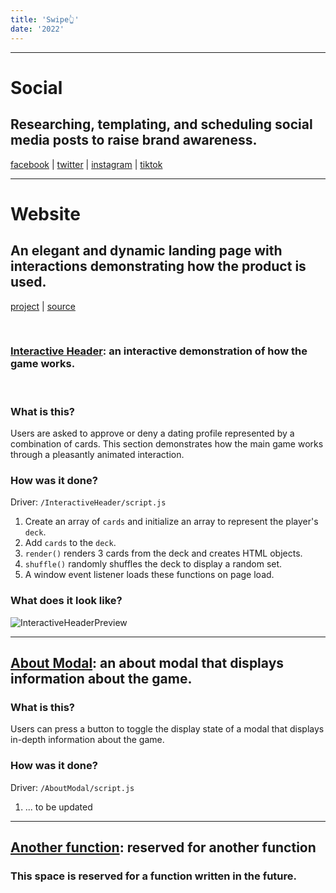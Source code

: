 ```yaml
---
title: 'Swipe👆'
date: '2022'
---
```


***

# Social

## Researching, templating, and scheduling social media posts to raise brand awareness.

[facebook](https://www.facebook.com/swipecardgame) | [twitter](https://twitter.com/swipecardgame) | [instagram](https://www.instagram.com/swipecardgame/) | [tiktok](https://www.tiktok.com/@swipecardgame)

***

# Website

## An elegant and dynamic landing page with interactions demonstrating how the product is used.

[project](https://swipecardgame.com) | [source](https://github.com/zayadur/com.swipecardgame)

<br>

### [Interactive Header](https://github.com/zayadur/com.swipecardgame/tree/main/InteractiveHeader): an interactive demonstration of how the game works.

<br>

### What is this?
Users are asked to approve or deny a dating profile represented by a combination of cards. This section demonstrates how the main game works through a pleasantly animated interaction.

### How was it done?
Driver: `/InteractiveHeader/script.js`
1. Create an array of `cards` and initialize an array to represent the player's `deck`.
2. Add `cards` to the `deck`.
3. `render()` renders 3 cards from the deck and creates HTML objects.
4. `shuffle()` randomly shuffles the deck to display a random set.
5. A window event listener loads these functions on page load.

### What does it look like?
![InteractiveHeaderPreview](https://raw.githubusercontent.com/zayadur/com.swipecardgame/main/InteractiveHeaderPreview.gif 'Preview of the interactive header section')

***

## [About Modal](https://github.com/zayadur/com.swipecardgame/tree/main/AboutModal): an about modal that displays information about the game.
### What is this?
Users can press a button to toggle the display state of a modal that displays in-depth information about the game.

### How was it done?
Driver: `/AboutModal/script.js`
1. ... to be updated

***

## [Another function](#): reserved for another function
### This space is reserved for a function written in the future.